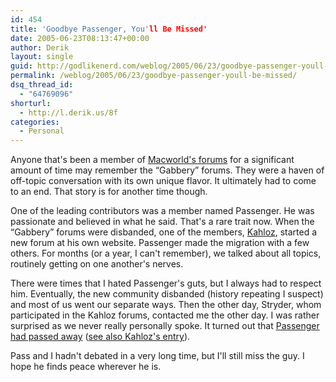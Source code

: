 ```yaml
---
id: 454
title: 'Goodbye Passenger, You'll Be Missed'
date: 2005-06-23T08:13:47+00:00
author: Derik
layout: single
guid: http://godlikenerd.com/weblog/2005/06/23/goodbye-passenger-youll-be-missed/
permalink: /weblog/2005/06/23/goodbye-passenger-youll-be-missed/
dsq_thread_id:
  - "64769096"
shorturl:
  - http://l.derik.us/8f
categories:
  - Personal
---
```

Anyone that's been a member of [Macworld's forums](http://www.macworld.com/forums/) for a significant amount of time may remember the &#8220;Gabbery&#8221; forums. They were a haven of off-topic conversation with its own unique flavor. It ultimately had to come to an end. That story is for another time though.

One of the leading contributors was a member named Passenger. He was passionate and believed in what he said. That's a rare trait now. When the &#8220;Gabbery&#8221; forums were disbanded, one of the members, [Kahloz](http://www.hurtingwang.com), started a new forum at his own website. Passenger made the migration with a few others. For months (or a year, I can't remember), we talked about all topics, routinely getting on one another's nerves.

There were times that I hated Passenger's guts, but I always had to respect him. Eventually, the new community disbanded (history repeating I suspect) and most of us went our separate ways. Then the other day, Stryder, whom participated in the Kahloz forums, contacted me the other day. I was rather surprised as we never really personally spoke. It turned out that [Passenger had passed away](http://www.stryderc.com/forums/index.php?showtopic=3123) ([see also Kahloz's entry](http://www.hurtingwang.com/upload/index.php?showtopic=45)).

Pass and I hadn't debated in a very long time, but I'll still miss the guy. I hope he finds peace wherever he is.